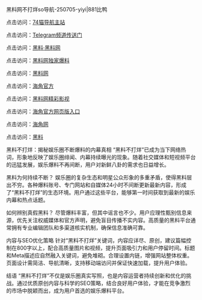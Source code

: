 黑料网不打烊so导航-250705-yiyi|881比鸭

点击访问：<a href="https://74mao.com/">74猫导航主站</a>

点击访问：<a href="https://74mao.com/">Telegram频道传送门</a>

点击访问：<a href="https://heiliaolvzlu3.pages.dev">黑料·黑料网</a>

点击访问：<a href="https://heiliaoyvnrda.pages.dev">黑料网独家爆料</a>

点击访问：<a href="https://ert-6he.pages.dev/">黑料网</a>

点击访问：<a href="https://sdfsh.pages.dev/">海角官方</a>

点击访问：<a href="https://sdbsd.pages.dev/">黑料网精彩影视</a>

点击访问：<a href="https://gdas.pages.dev/">海角官方网页版入口</a>

点击访问：<a href="https://qfwfg.pages.dev/">海角网</a>

点击访问：<a href="https://fge-7ja.pages.dev/">黑料</a>

黑料不打烊：揭秘娱乐圈不断爆料的内幕真相
“黑料不打烊”已成为当下网络热词，形象地反映了娱乐圈绯闻、内幕持续曝光的现象。随着社交媒体和短视频平台的迅猛发展，娱乐爆料不再间断，用户对新鲜八卦的需求也日益增长。

黑料为何持续不断？
娱乐圈的复杂生态和明星公众形象的多重矛盾，使得黑料层出不穷。各种爆料账号、专门网站和自媒体24小时不间断更新最新内容，形成了“黑料不打烊”的生态环境。用户通过这些平台，能够第一时间获取到最新的娱乐内幕和热点话题。

如何辨别真假黑料？
尽管爆料丰富，但其中谣言也不少。用户应理性甄别信息来源，优先关注权威媒体和官方声明，避免盲目传播不实内容。高质量的黑料平台通常拥有专业编辑团队和多渠道核实机制，确保信息准确可靠。

内容与SEO优化策略
针对“黑料不打烊”关键词，内容应详尽、原创，建议篇幅控制在800字以上，配合高质量图片和视频，提升页面吸引力和用户停留时间。标题和Meta描述应自然融入关键词，避免堆砌。合理设置内链，增强网站整体权重。页面设计需简洁、导航清晰，支持移动端访问并保证快速加载，提升用户体验。

结语
“黑料不打烊”不仅是娱乐圈真实写照，也是内容运营者持续创新和优化的挑战。通过优质原创内容与科学的SEO策略，结合良好用户体验，才能在竞争激烈的市场中脱颖而出，成为用户首选的娱乐爆料平台。
